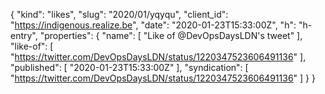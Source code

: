 {
  "kind": "likes",
  "slug": "2020/01/yqyqu",
  "client_id": "https://indigenous.realize.be",
  "date": "2020-01-23T15:33:00Z",
  "h": "h-entry",
  "properties": {
    "name": [
      "Like of @DevOpsDaysLDN's tweet"
    ],
    "like-of": [
      "https://twitter.com/DevOpsDaysLDN/status/1220347523606491136"
    ],
    "published": [
      "2020-01-23T15:33:00Z"
    ],
    "syndication": [
      "https://twitter.com/DevOpsDaysLDN/status/1220347523606491136"
    ]
  }
}
